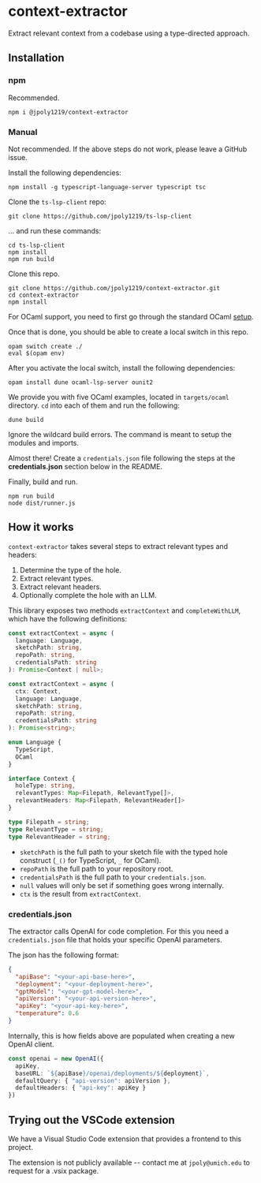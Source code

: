 # context-extractor

Extract relevant context from a codebase using a type-directed approach.

## Installation

### npm

Recommended.

```text
npm i @jpoly1219/context-extractor
```

### Manual

Not recommended. If the above steps do not work, please leave a GitHub issue.

Install the following dependencies:

```text
npm install -g typescript-language-server typescript tsc
```

Clone the `ts-lsp-client` repo:

```text
git clone https://github.com/jpoly1219/ts-lsp-client
```

... and run these commands:

```text
cd ts-lsp-client
npm install
npm run build
```

Clone this repo.

```text
git clone https://github.com/jpoly1219/context-extractor.git
cd context-extractor
npm install
```

For OCaml support, you need to first go through the standard OCaml [setup](https://ocaml.org/docs/installing-ocaml).

Once that is done, you should be able to create a local switch in this repo.

```text
opam switch create ./
eval $(opam env)
```

After you activate the local switch, install the following dependencies:

<!-- TODO: Update dependencies. -->

```text
opam install dune ocaml-lsp-server ounit2
```

We provide you with five OCaml examples, located in `targets/ocaml` directory.
`cd` into each of them and run the following:

```text
dune build
```

Ignore the wildcard build errors. The command is meant to setup the modules and imports.

Almost there! Create a `credentials.json` file following the steps at the **credentials.json** section below in the README.

Finally, build and run.

```text
npm run build
node dist/runner.js
```

## How it works

`context-extractor` takes several steps to extract relevant types and headers:

1. Determine the type of the hole.
2. Extract relevant types.
3. Extract relevant headers.
4. Optionally complete the hole with an LLM.

This library exposes two methods `extractContext` and `completeWithLLM`, which have the following definitions:

```ts
const extractContext = async (
  language: Language,
  sketchPath: string,
  repoPath: string,
  credentialsPath: string
): Promise<Context | null>;

const extractContext = async (
  ctx: Context,
  language: Language,
  sketchPath: string,
  repoPath: string,
  credentialsPath: string
): Promise<string>;

enum Language {
  TypeScript,
  OCaml
}

interface Context {
  holeType: string,
  relevantTypes: Map<Filepath, RelevantType[]>,
  relevantHeaders: Map<Filepath, RelevantHeader[]>
}

type Filepath = string;
type RelevantType = string;
type RelevantHeader = string;
```

- `sketchPath` is the full path to your sketch file with the typed hole construct (`_()` for TypeScript, `_` for OCaml).
- `repoPath` is the full path to your repository root.
- `credentialsPath` is the full path to your `credentials.json`.
- `null` values will only be set if something goes wrong internally.
- `ctx` is the result from `extractContext`.

### credentials.json

The extractor calls OpenAI for code completion.
For this you need a `credentials.json` file that holds your specific OpenAI parameters.

The json has the following format:

<!-- TODO: This is probably difficult to understand. -->

```json
{
  "apiBase": "<your-api-base-here>",
  "deployment": "<your-deployment-here>",
  "gptModel": "<your-gpt-model-here>",
  "apiVersion": "<your-api-version-here>",
  "apiKey": "<your-api-key-here>",
  "temperature": 0.6
}
```

Internally, this is how fields above are populated when creating a new OpenAI client.

```ts
const openai = new OpenAI({
  apiKey,
  baseURL: `${apiBase}/openai/deployments/${deployment}`,
  defaultQuery: { "api-version": apiVersion },
  defaultHeaders: { "api-key": apiKey }
})
```

## Trying out the VSCode extension

We have a Visual Studio Code extension that provides a frontend to this project.

The extension is not publicly available -- contact me at `jpoly@umich.edu` to request for a .vsix package.
